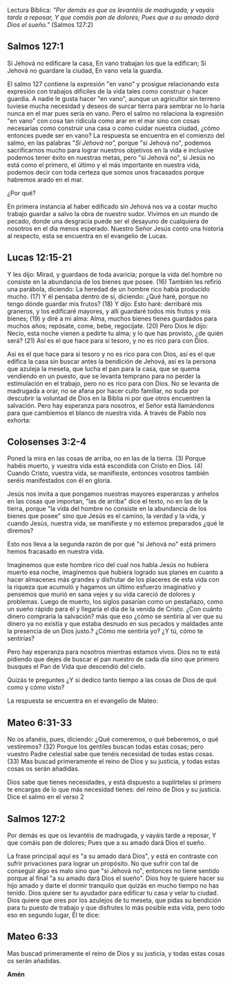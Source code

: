 Lectura Bíblica: *"Por demás es que os levantéis de madrugada, y vayáis
tarde a reposar, Y que comáis pan de dolores; Pues que a su amado dará
Dios el sueño."* (Salmos 127:2)

##  Salmos 127:1 

Si Jehová no edificare la casa, En vano trabajan los que la edifican; Si
Jehová no guardare la ciudad, En vano vela la guardia.

El salmo 127 contiene la expresión "en vano" y prosigue relacionando
esta expresión con trabajos difíciles de la vida tales como construir o
hacer guardia. A nadie le gusta hacer "en vano", aunque un agricultor
sin terreno tuviese mucha necesidad y deseos de surcar tierra para
sembrar no lo haría nunca en el mar pues sería en vano. Pero el salmo no
relaciona la expresión "en vano" con cosa tan ridícula como arar en el
mar sino con cosas necesarias como construir una casa o como cuidar
nuestra ciudad, ¿cómo entonces puede ser en vano? La respuesta se
encuentra en el comienzo del salmo, en las palabras "*Si Jehová no",*
porque "si Jehová no", podemos sacrificarnos mucho para lograr nuestros
objetivos en la vida e inclusive podemos tener éxito en nuestras metas,
pero "si Jehová no", si Jesús no está como el primero, el último y el
más importante en nuestra vida, podemos decir con toda certeza que somos
unos fracasados porque habremos arado en el mar.

¿Por qué?

En primera instancia al haber edificado sin Jehová nos va a costar mucho
trabajo guardar a salvo la obra de nuestro sudor. Vivimos en un mundo de
pecado, donde una desgracia puede ser el desayuno de cualquiera de
nosotros en el día menos esperado. Nuestro Señor Jesús contó una
historia al respecto, esta se encuentra en el evangelio de Lucas.

## **Lucas 12:15-21** 

Y les dijo: Mirad, y guardaos de toda avaricia; porque la vida del
hombre no consiste en la abundancia de los bienes que posee. (16)
También les refirió una parábola, diciendo: La heredad de un hombre rico
había producido mucho. (17) Y él pensaba dentro de sí, diciendo: ¿Qué
haré, porque no tengo dónde guardar mis frutos? (18) Y dijo: Esto haré:
derribaré mis graneros, y los edificaré mayores, y allí guardaré todos
mis frutos y mis bienes; (19) y diré a mi alma: Alma, muchos bienes
tienes guardados para muchos años; repósate, come, bebe, regocíjate.
(20) Pero Dios le dijo: Necio, esta noche vienen a pedirte tu alma; y lo
que has provisto, ¿de quién será? (21) Así es el que hace para sí
tesoro, y no es rico para con Dios.

Así es el que hace para sí tesoro y no es rico para con Dios, así es el
que edifica la casa sin buscar antes la bendición de Jehová, así es la
persona que azuleja la meseta, que lucha el pan para la casa, que se
quema vendiendo en un puesto, que se levanta temprano para no perder la
estimulación en el trabajo, pero no es rico para con Dios. No se levanta
de madrugada a orar, no se afana por hacer culto familiar, no suda por
descubrir la voluntad de Dios en la Biblia ni por que otros encuentren
la salvación. Pero hay esperanza para nosotros, el Señor está
llamándonos para que cambiemos el blanco de nuestra vida. A través de
Pablo nos exhorta:

## **Colosenses 3:2-4** 

Poned la mira en las cosas de arriba, no en las de la tierra. (3) Porque
habéis muerto, y vuestra vida está escondida con Cristo en Dios. (4)
Cuando Cristo, vuestra vida, se manifieste, entonces vosotros también
seréis manifestados con él en gloria.

Jesús nos invita a que pongamos nuestras mayores esperanzas y anhelos en
las cosas que importan, "las de arriba" dice el texto, no en las de la
tierra, porque "la vida del hombre no consiste en la abundancia de los
bienes que posee" sino que Jesús es el camino, la verdad y la vida, y
cuando Jesús, nuestra vida, se manifieste y no estemos preparados ¿qué
le diremos?

Esto nos lleva a la segunda razón de por qué "si Jehová no" está primero
hemos fracasado en nuestra vida.

Imaginemos que este hombre rico del cual nos habla Jesús no hubiera
muerto esa noche, imaginemos que hubiera logrado sus planes en cuanto a
hacer almacenes más grandes y disfrutar de los placeres de esta vida con
la riqueza que acumuló y hagamos un último esfuerzo imaginativo y
pensemos que murió en sana vejes y su vida careció de dolores y
problemas. Luego de muerto, los siglos pasarían como un pestañazo, como
un sueño rápido para él y llegaría el día de la venida de Cristo. ¿Con
cuánto dinero compraría la salvación? más que eso ¿cómo se sentiría al
ver que su dinero ya no existía y que estaba desnudo en sus pecados y
maldades ante la presencia de un Dios justo.? ¿Cómo me sentiría yo? ¿Y
tú, cómo te sentirías?

Pero hay esperanza para nosotros mientras estamos vivos. Dios no te está
pidiendo que dejes de buscar el pan nuestro de cada día sino que primero
busques el Pan de Vida que descendió del cielo.

Quizás te preguntes ¿Y si dedico tanto tiempo a las cosas de Dios de qué
como y cómo visto?

La respuesta se encuentra en el evangelio de Mateo:

## Mateo 6:31-33 

No os afanéis, pues, diciendo: ¿Qué comeremos, o qué beberemos, o qué
vestiremos? (32) Porque los gentiles buscan todas estas cosas; pero
vuestro Padre celestial sabe que tenéis necesidad de todas estas cosas.
(33) Mas buscad primeramente el reino de Dios y su justicia, y todas
estas cosas os serán añadidas.

Dios sabe que tienes necesidades, y está dispuesto a suplírtelas si
primero te encargas de lo que más necesidad tienes: del reino de Dios y
su justicia. Dice el salmo en el verso 2

## Salmos 127:2 

Por demás es que os levantéis de madrugada, y vayáis tarde a reposar, Y
que comáis pan de dolores; Pues que a su amado dará Dios el sueño.

La frase principal aquí es "a su amado dará Dios", y está en contraste
con sufrir privaciones para lograr un propósito. No que sufrir con tal
de conseguir algo es malo sino que "si Jehová no", entonces no tiene
sentido porque al final "a su amado dará Dios el sueño". Dios hoy te
quiere hacer su hijo amado y darte el dormir tranquilo que quizás en
mucho tiempo no has tenido. Dios quiere ser tu ayudador para edificar tu
casa y velar tu ciudad. Dios quiere que ores por los azulejos de tu
meseta, que pidas su bendición para tu puesto de trabajo y que disfrutes
lo más posible esta vida, pero todo eso en segundo lugar, Él te dice:

## Mateo 6:33 

Mas buscad primeramente el reino de Dios y su justicia, y todas estas
cosas os serán añadidas.

**Amén**
